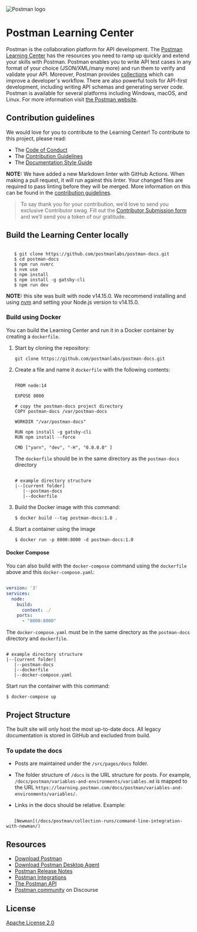 ![Postman logo](https://assets.getpostman.com/common-share/postman-github-logo.png "Postman logo")

# Postman Learning Center

Postman is the collaboration platform for API development. The [Postman Learning Center](https://learning.postman.com/) has the resources you need to ramp up quickly and extend your skills with Postman. Postman enables you to write API test cases in any format of your choice (JSON/XML/many more) and run them to verify and validate your API. Moreover, Postman provides [collections](https://learning.postman.com/docs/getting-started/creating-the-first-collection/) which can improve a developer's workflow. There are also powerful tools for API-first development, including writing API schemas and generating server code. Postman is available for several platforms including Windows, macOS, and Linux. For more information visit [the Postman website](https://www.postman.com/).

## Contribution guidelines

We would love for you to contribute to the Learning Center! To contribute to this project, please read:

* The [Code of Conduct](https://www.postman.com/code-of-conduct)
* The [Contribution Guidelines](CONTRIBUTING.md)
* The [Documentation Style Guide](DOCS_STYLE_GUIDE.md)

**NOTE:** We have added a new Markdown linter with GitHub Actions. When making a pull request, it will run against this linter. Your changed files are required to pass linting before they will be merged. More information on this can be found in the [contribution guidelines](CONTRIBUTING.md).

> To say thank you for your contribution, we’d love to send you exclusive Contributor swag. Fill out the [Contributor Submission form](https://docs.google.com/forms/d/e/1FAIpQLSfbLAcxl-IOiv3NmgEaWw7FleOaXnIyIoIrY_zn6U4JvjQBGA/viewform?usp=send_form) and we’ll send you a token of our gratitude.

## Build the Learning Center locally

```shell

   $ git clone https://github.com/postmanlabs/postman-docs.git
   $ cd postman-docs
   $ npm run nvmrc
   $ nvm use
   $ npm install
   $ npm install -g gatsby-cli
   $ npm run dev

```

**NOTE:** this site was built with node v14.15.0. We recommend installing and using [nvm](https://github.com/nvm-sh/nvm) and setting your Node.js version to v14.15.0.

### Build using Docker

You can build the Learning Center and run it in a Docker container by creating a `dockerfile`.

1. Start by cloning the repository:

   `git clone https://github.com/postmanlabs/postman-docs.git`

2. Create a file and name it `dockerfile` with the following contents:

    ```shell

    FROM node:14

    EXPOSE 8000

    # copy the postman-docs project directory
    COPY postman-docs /var/postman-docs

    WORKDIR "/var/postman-docs"

    RUN npm install -g gatsby-cli
    RUN npm install --force

    CMD ["yarn", "dev", "-H", "0.0.0.0" ]

    ```

    The `dockerfile` should be in the same directory as the `postman-docs` directory

    ```shell

    # example directory structure
    |--[current folder]
       |--postman-docs
       |--dockerfile

    ```

3. Build the Docker image with this command:

   `$ docker build --tag postman-docs:1.0 .`

4. Start a container using the image

   `$ docker run -p 8000:8000 -d postman-docs:1.0`

#### Docker Compose

You can also build with the `docker-compose` command using the `dockerfile` above and this `docker-compose.yaml`:

```yaml

version: '3'
services:
  node:
    build:
      context: ./
    ports:
      - "8000:8000"

```

The `docker-compose.yaml` must be in the same directory as the `postman-docs` directory and `dockerfile`.

```shell

# example directory structure
|--[current folder]
   |--postman-docs
   |--dockerfile
   |--docker-compose.yaml

```

Start run the container with this command:

`$ docker-compose up`

## Project Structure

The built site will only host the most up-to-date docs. All legacy documentation is stored in GitHub and excluded from build.

### To update the docs

* Posts are maintained under the `/src/pages/docs` folder.

* The folder structure of `/docs` is the URL structure for posts. For example, `/docs/postman/variables-and-environments/variables.md` is mapped to the URL `https://learning.postman.com/docs/postman/variables-and-environments/variables/`.

* Links in the docs should be relative. Example:

```shell

   [Newman](/docs/postman/collection-runs/command-line-integration-with-newman/)
```

## Resources

* [Download Postman](https://www.postman.com/downloads/)
* [Download Postman Desktop Agent](https://www.postman.com/downloads/postman-agent/)
* [Postman Release Notes](https://www.postman.com/downloads/release-notes)
* [Postman Integrations](https://www.postman.com/integrations/)
* [The Postman API](https://www.postman.com/postman/workspace/postman-public-workspace/documentation/12959542-c8142d51-e97c-46b6-bd77-52bb66712c9a/)
* [Postman community](https://community.postman.com/) on Discourse

## License

[Apache License 2.0](LICENSE)
